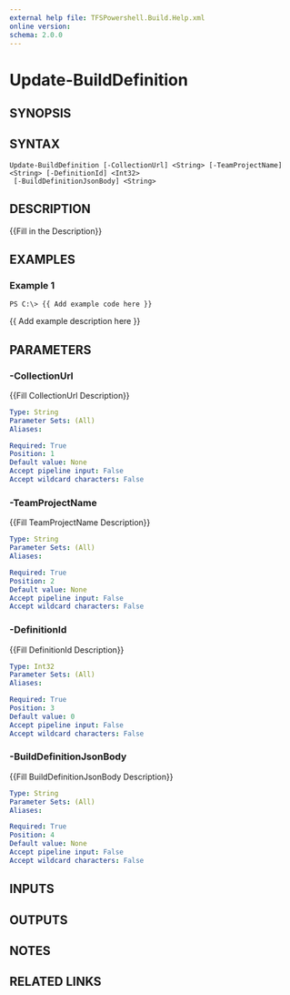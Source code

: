 ```yaml
---
external help file: TFSPowershell.Build.Help.xml
online version: 
schema: 2.0.0
---
```


# Update-BuildDefinition

## SYNOPSIS

## SYNTAX

```
Update-BuildDefinition [-CollectionUrl] <String> [-TeamProjectName] <String> [-DefinitionId] <Int32>
 [-BuildDefinitionJsonBody] <String>
```

## DESCRIPTION
{{Fill in the Description}}

## EXAMPLES

### Example 1
```
PS C:\> {{ Add example code here }}
```

{{ Add example description here }}

## PARAMETERS

### -CollectionUrl
{{Fill CollectionUrl Description}}

```yaml
Type: String
Parameter Sets: (All)
Aliases: 

Required: True
Position: 1
Default value: None
Accept pipeline input: False
Accept wildcard characters: False
```

### -TeamProjectName
{{Fill TeamProjectName Description}}

```yaml
Type: String
Parameter Sets: (All)
Aliases: 

Required: True
Position: 2
Default value: None
Accept pipeline input: False
Accept wildcard characters: False
```

### -DefinitionId
{{Fill DefinitionId Description}}

```yaml
Type: Int32
Parameter Sets: (All)
Aliases: 

Required: True
Position: 3
Default value: 0
Accept pipeline input: False
Accept wildcard characters: False
```

### -BuildDefinitionJsonBody
{{Fill BuildDefinitionJsonBody Description}}

```yaml
Type: String
Parameter Sets: (All)
Aliases: 

Required: True
Position: 4
Default value: None
Accept pipeline input: False
Accept wildcard characters: False
```

## INPUTS

## OUTPUTS

## NOTES

## RELATED LINKS

